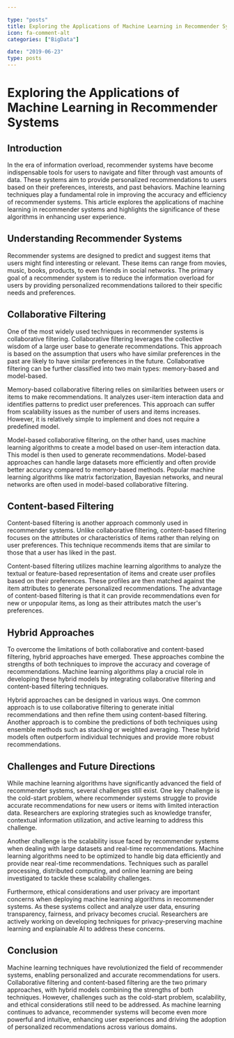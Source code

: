 ```yaml
---

type: "posts"
title: Exploring the Applications of Machine Learning in Recommender Systems
icon: fa-comment-alt
categories: ["BigData"]

date: "2019-06-23"
type: posts
---
```





# Exploring the Applications of Machine Learning in Recommender Systems

## Introduction
In the era of information overload, recommender systems have become indispensable tools for users to navigate and filter through vast amounts of data. These systems aim to provide personalized recommendations to users based on their preferences, interests, and past behaviors. Machine learning techniques play a fundamental role in improving the accuracy and efficiency of recommender systems. This article explores the applications of machine learning in recommender systems and highlights the significance of these algorithms in enhancing user experience.

## Understanding Recommender Systems
Recommender systems are designed to predict and suggest items that users might find interesting or relevant. These items can range from movies, music, books, products, to even friends in social networks. The primary goal of a recommender system is to reduce the information overload for users by providing personalized recommendations tailored to their specific needs and preferences.

## Collaborative Filtering
One of the most widely used techniques in recommender systems is collaborative filtering. Collaborative filtering leverages the collective wisdom of a large user base to generate recommendations. This approach is based on the assumption that users who have similar preferences in the past are likely to have similar preferences in the future. Collaborative filtering can be further classified into two main types: memory-based and model-based.

Memory-based collaborative filtering relies on similarities between users or items to make recommendations. It analyzes user-item interaction data and identifies patterns to predict user preferences. This approach can suffer from scalability issues as the number of users and items increases. However, it is relatively simple to implement and does not require a predefined model.

Model-based collaborative filtering, on the other hand, uses machine learning algorithms to create a model based on user-item interaction data. This model is then used to generate recommendations. Model-based approaches can handle large datasets more efficiently and often provide better accuracy compared to memory-based methods. Popular machine learning algorithms like matrix factorization, Bayesian networks, and neural networks are often used in model-based collaborative filtering.

## Content-based Filtering
Content-based filtering is another approach commonly used in recommender systems. Unlike collaborative filtering, content-based filtering focuses on the attributes or characteristics of items rather than relying on user preferences. This technique recommends items that are similar to those that a user has liked in the past.

Content-based filtering utilizes machine learning algorithms to analyze the textual or feature-based representation of items and create user profiles based on their preferences. These profiles are then matched against the item attributes to generate personalized recommendations. The advantage of content-based filtering is that it can provide recommendations even for new or unpopular items, as long as their attributes match the user's preferences.

## Hybrid Approaches
To overcome the limitations of both collaborative and content-based filtering, hybrid approaches have emerged. These approaches combine the strengths of both techniques to improve the accuracy and coverage of recommendations. Machine learning algorithms play a crucial role in developing these hybrid models by integrating collaborative filtering and content-based filtering techniques.

Hybrid approaches can be designed in various ways. One common approach is to use collaborative filtering to generate initial recommendations and then refine them using content-based filtering. Another approach is to combine the predictions of both techniques using ensemble methods such as stacking or weighted averaging. These hybrid models often outperform individual techniques and provide more robust recommendations.

## Challenges and Future Directions
While machine learning algorithms have significantly advanced the field of recommender systems, several challenges still exist. One key challenge is the cold-start problem, where recommender systems struggle to provide accurate recommendations for new users or items with limited interaction data. Researchers are exploring strategies such as knowledge transfer, contextual information utilization, and active learning to address this challenge.

Another challenge is the scalability issue faced by recommender systems when dealing with large datasets and real-time recommendations. Machine learning algorithms need to be optimized to handle big data efficiently and provide near real-time recommendations. Techniques such as parallel processing, distributed computing, and online learning are being investigated to tackle these scalability challenges.

Furthermore, ethical considerations and user privacy are important concerns when deploying machine learning algorithms in recommender systems. As these systems collect and analyze user data, ensuring transparency, fairness, and privacy becomes crucial. Researchers are actively working on developing techniques for privacy-preserving machine learning and explainable AI to address these concerns.

## Conclusion
Machine learning techniques have revolutionized the field of recommender systems, enabling personalized and accurate recommendations for users. Collaborative filtering and content-based filtering are the two primary approaches, with hybrid models combining the strengths of both techniques. However, challenges such as the cold-start problem, scalability, and ethical considerations still need to be addressed. As machine learning continues to advance, recommender systems will become even more powerful and intuitive, enhancing user experiences and driving the adoption of personalized recommendations across various domains.